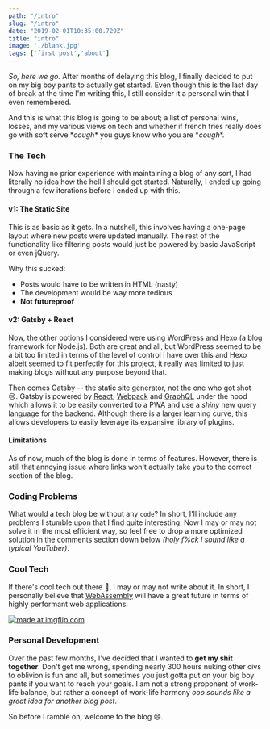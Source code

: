 ```yaml
---
path: "/intro"
slug: "/intro"
date: "2019-02-01T10:35:00.729Z"
title: "intro"
image: './blank.jpg'
tags: ['first post','about']
---
```


*So, here we go.* After months of delaying this blog, I finally decided to put on my big boy pants to actually get started. Even though this is the last day of break at the time I'm writing this, I still consider it a personal win that I even remembered.

And this is what this blog is going to be about; a list of personal wins, losses, and my various views on tech and whether if french fries really does go with soft serve \**cough*\* you guys know who you are \**cough*\*.

### The Tech

Now having no prior experience with maintaining a blog of any sort, I had literally no idea how the hell I should get started. Naturally, I ended up going through a few iterations before I ended up with this.

#### v1: The Static Site

This is as basic as it gets. In a nutshell, this involves having a one-page layout where new posts were updated manually. The rest of the functionality like filtering posts would just be powered by basic JavaScript or even jQuery.

Why this sucked:

- Posts would have to be written in HTML (nasty)
- The development would be way more tedious
- **Not futureproof**

#### v2: Gatsby + React

Now, the other options I considered were using WordPress and Hexo (a blog framework for Node.js). Both are great and all, but WordPress seemed to be a bit too limited in terms of the level of control I have over this and Hexo albeit seemed to fit perfectly for this project, it really was limited to just making blogs without any purpose beyond that.

Then comes Gatsby -- the static site generator, not the one who got shot :cry:. Gatsby is powered by [React](https://reactjs.org/), [Webpack](https://webpack.js.org/) and [GraphQL](https://graphql.org/) under the hood which allows it to be easily converted to a PWA and use a *shiny* new query language for the backend. Although there is a larger learning curve, this allows developers to easily leverage its expansive library of plugins. 

#### Limitations

As of now, much of the blog is done in terms of features. However, there is still that annoying issue where links won't actually take you to the correct section of the blog.

### Coding Problems

What would a tech blog be without any `code`? In short, I'll include any problems I stumble upon that I find quite interesting. Now I may or may not solve it in the most efficient way, so feel free to drop a more optimized solution in the comments section down below *(holy f%ck I sound like a typical YouTuber)*.

### Cool Tech

If there's cool tech out there :eyes:, I may or may not write about it. In short, I personally believe that [WebAssembly](https://webassembly.org/) will have a great future in terms of highly performant web applications. 

<a href="https://imgflip.com/i/2s6506"><img src="https://i.imgflip.com/2s6506.jpg" title="made at imgflip.com"/></a>

### Personal Development

Over the past few months, I've decided that I wanted to **get my shit together**. Don't get me wrong, spending nearly 300 hours nuking other civs to oblivion is fun and all, but sometimes you just gotta put on your big boy pants if you want to reach your goals. I am not a strong proponent of work-life balance, but rather a concept of work-life harmony *ooo sounds like a great idea for another blog post*. 

So before I ramble on, welcome to the blog :smile:.